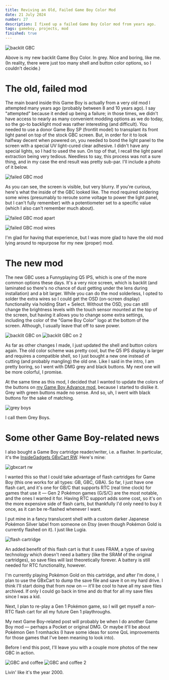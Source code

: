 ```yaml
---
title: Reviving an Old, Failed Game Boy Color Mod
date: 21 July 2024
number: 27
description: I fixed up a failed Game Boy Color mod from years ago.
tags: gameboy, projects, mod
finished: true
---
```


![backlit GBC](../static/images/gbc-mod/gbc.jpg "backlit GBC")

Above is my new backlit Game Boy Color. In grey. Nice and boring, like me. (In reality, there were just too many shell and button color options, so I couldn't decide.)


# The old, failed mod

The main board inside this Game Boy is actually from a very old mod I attempted many years ago (probably between 8 and 10 years ago). I say "attempted" because it ended up being a failure; in those times, we didn't have access to nearly as many convenient modding options as we do today, so the go-to backlight mod was rather interesting (and difficult). You needed to use a donor Game Boy SP (frontlit model) to transplant its front light panel on top of the stock GBC screen. But, in order for it to look halfway decent when powered on, you needed to bond the light panel to the screen with a special UV light-cured clear adhesive. I didn't have any special lights, so I had to used the sun. On top of that, I recall the light panel extraction being very tedious. Needless to say, this process was not a sure thing, and in my case the end result was pretty sub-par. I'll include a photo of it below.

![failed GBC mod](../static/images/gbc-mod/old-gbc.jpg "failed GBC mod")

As you can see, the screen is visible, but very blurry. If you're curious, here's what the inside of the GBC looked like. The mod required soldering some wires (presumably to reroute some voltage to power the light panel, but I can't fully remember) with a potentiometer set to a specific value (which I also can't remember much about).

![failed GBC mod apart](../static/images/gbc-mod/old-gbc-apart.jpg "failed GBC mod apart")

![failed GBC mod wires](../static/images/gbc-mod/old-gbc-wires.jpg "failed GBC mod wires")

I'm glad for having that experience, but I was more glad to have the old mod lying around to repurpose for my new (proper) mod.

# The new mod

The new GBC uses a Funnyplaying Q5 IPS, which is one of the more common options these days. It's a very nice screen, which is backlit (and laminated so there's no chance of dust getting under the lens during installation) and a bit larger. While you can do the mod solderless, I opted to solder the extra wires so I could get the OSD (on-screen display) functionality via holding Start + Select. Without the OSD, you can still change the brightness levels with the touch sensor mounted at the top of the screen, but having it allows you to change some extra settings, including the color of the "Game Boy Color" logo at the bottom of the screen. Although, I usually leave that off to save power.

![backlit GBC on](../static/images/gbc-mod/gbc-on.jpg "backlit GBC on")
![backlit GBC on 2](../static/images/gbc-mod/gbc-on-2.jpg "backlit GBC on 2")

As far as other changes I made, I just updated the shell and button colors again. The old color scheme was pretty cool, but the Q5 IPS display is larger and requires a compatible shell, so I just bought a new one instead of cutting (and probably mangling) the old one. Like I said in the intro, I am pretty boring, so I went with DMG grey and black buttons. My next one will be more colorful, I promise.

At the same time as this mod, I decided that I wanted to update the colors of the buttons on [my Game Boy Advance mod](https://www.derekandersen.net/blog/gba-mod), because I started to dislike it. Grey with green buttons made no sense. And so, uh, I went with black buttons for the sake of matching.

![grey boys](../static/images/gbc-mod/grey-boys.jpg "grey boys")

I call them Grey Boys.

# Some other Game Boy-related news

I also bought a Game Boy cartridge reader/writer, i.e. a flasher. In particular, it's the [InsideGadgets GBxCart RW](https://shop.insidegadgets.com/product/gbxcart-rw/). Here's mine:

![gbxcart rw](../static/images/gbc-mod/gbxcart.jpg "gbxcart rw")

I wanted this so that I could take advantage of flash cartridges for Game Boy (this one works for all types: GB, GBC, GBA). So far, I just have one flash cart, and it's one for GB/C that supports RTC (real time clock) for games that use it — Gen 2 Pokémon games (G/S/C) are the most notable, and the ones I wanted it for. Having RTC support adds some cost, so it's on the more expensive side of flash carts, but thankfully I'd only need to buy it once, as it can be re-flashed whenever I want.

I put mine in a fancy translucent shell with a custom darker Japanese Pokémon Silver label from someone on Etsy (even though Pokémon Gold is currently flashed on it). I just like Lugia.

![flash cartridge](../static/images/gbc-mod/flash-cart.jpg "flash cartridge")

An added benefit of this flash cart is that it uses FRAM, a type of saving technology which doesn't need a battery (like the SRAM of the original cartridges), so save files will last theoretically forever. A battery is still needed for RTC functionality, however.

I'm currently playing Pokémon Gold on this cartridge, and after I'm done, I plan to use the GBxCart to dump the save file and save it on my hard drive. I think I'll start doing that from now on — it'll be cool to have all my save files archived. If only I could go back in time and do that for all my save files since I was a kid.

Next, I plan to re-play a Gen 1 Pokémon game, so I will get myself a non-RTC flash cart for all my future Gen 1 playthroughs.

My next Game Boy-related post will probably be when I do another Game Boy mod — perhaps a Pocket or original DMG. Or maybe it'll be about Pokémon Gen 1 romhacks (I have some ideas for some QoL improvements for those games that I've been meaning to look into).

Before I end this post, I'll leave you with a couple more photos of the new GBC in action.

![GBC and coffee](../static/images/gbc-mod/gbc-and-coffee.jpg "GBC and coffee")
![GBC and coffee 2](../static/images/gbc-mod/gbc-and-coffee-2.jpg "GBC and coffee 2")

Livin' like it's the year 2000.